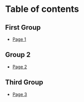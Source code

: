# Table of contents

## First Group

* [Page 1](README.md)

## Group 2

* [Page 2](second-group/page-2.md)

## Third Group

* [Page 3](third-group/page-3.md)
